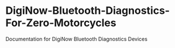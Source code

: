 DigiNow-Bluetooth-Diagnostics-For-Zero-Motorcycles
==================================================

Documentation for DigiNow Bluetooth Diagnostics Devices
